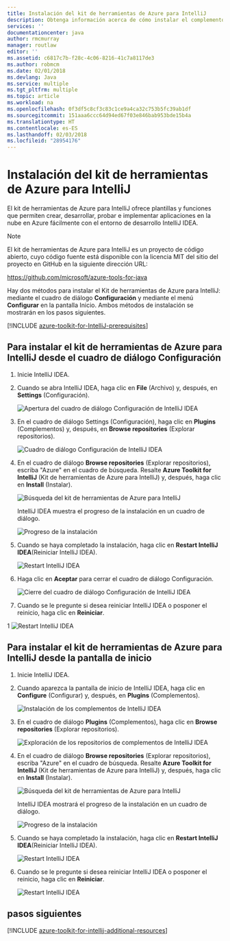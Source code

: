 ```yaml
---
title: Instalación del kit de herramientas de Azure para IntelliJ
description: Obtenga información acerca de cómo instalar el complemento del kit de herramientas de Azure para IntelliJ para crear e implementar aplicaciones en la nube en Azure.
services: ''
documentationcenter: java
author: rmcmurray
manager: routlaw
editor: ''
ms.assetid: c6817c7b-f28c-4c06-8216-41c7a8117de3
ms.author: robmcm
ms.date: 02/01/2018
ms.devlang: Java
ms.service: multiple
ms.tgt_pltfrm: multiple
ms.topic: article
ms.workload: na
ms.openlocfilehash: 0f3df5c8cf3c83c1ce9a4ca32c753b5fc39ab1df
ms.sourcegitcommit: 151aaa6ccc64d94ed67f03e846bab953bde15b4a
ms.translationtype: HT
ms.contentlocale: es-ES
ms.lasthandoff: 02/03/2018
ms.locfileid: "28954176"
---
```

# <a name="installing-the-azure-toolkit-for-intellij"></a>Instalación del kit de herramientas de Azure para IntelliJ

El kit de herramientas de Azure para IntelliJ ofrece plantillas y funciones que permiten crear, desarrollar, probar e implementar aplicaciones en la nube en Azure fácilmente con el entorno de desarrollo IntelliJ IDEA.

> [!NOTE] 
> 
> El kit de herramientas de Azure para IntelliJ es un proyecto de código abierto, cuyo código fuente está disponible con la licencia MIT del sitio del proyecto en GitHub en la siguiente dirección URL: 
> 
> <https://github.com/microsoft/azure-tools-for-java> 
> 

Hay dos métodos para instalar el Kit de herramientas de Azure para IntelliJ: mediante el cuadro de diálogo **Configuración** y mediante el menú **Configurar** en la pantalla Inicio. Ambos métodos de instalación se mostrarán en los pasos siguientes.

[!INCLUDE [azure-toolkit-for-IntelliJ-prerequisites](../includes/azure-toolkit-for-intellij-prerequisites.md)]

## <a name="to-install-the-azure-toolkit-for-intellij-from-the-settings-dialog-box"></a>Para instalar el kit de herramientas de Azure para IntelliJ desde el cuadro de diálogo Configuración

1. Inicie IntelliJ IDEA.

1. Cuando se abra IntelliJ IDEA, haga clic en **File** (Archivo) y, después, en **Settings** (Configuración).
   
   ![Apertura del cuadro de diálogo Configuración de IntelliJ IDEA][01a]

1. En el cuadro de diálogo Settings (Configuración), haga clic en **Plugins** (Complementos) y, después, en **Browse repositories** (Explorar repositorios).
   
   ![Cuadro de diálogo Configuración de IntelliJ IDEA][02a]

1. En el cuadro de diálogo **Browse repositories** (Explorar repositorios), escriba "Azure" en el cuadro de búsqueda. Resalte **Azure Toolkit for IntelliJ** (Kit de herramientas de Azure para IntelliJ) y, después, haga clic en **Install** (Instalar).
   
   ![Búsqueda del kit de herramientas de Azure para IntelliJ][03]
   
   IntelliJ IDEA muestra el progreso de la instalación en un cuadro de diálogo.
   
   ![Progreso de la instalación][04]

1. Cuando se haya completado la instalación, haga clic en **Restart IntelliJ IDEA**(Reiniciar IntelliJ IDEA).
   
   ![Restart IntelliJ IDEA][05]

1. Haga clic en **Aceptar** para cerrar el cuadro de diálogo Configuración.
   
   ![Cierre del cuadro de diálogo Configuración de IntelliJ IDEA][06]

1. Cuando se le pregunte si desea reiniciar IntelliJ IDEA o posponer el reinicio, haga clic en **Reiniciar**.
   
1   ![Restart IntelliJ IDEA][07]

## <a name="to-install-the-azure-toolkit-for-intellij-from-the-start-screen"></a>Para instalar el kit de herramientas de Azure para IntelliJ desde la pantalla de inicio

1. Inicie IntelliJ IDEA.

1. Cuando aparezca la pantalla de inicio de IntelliJ IDEA, haga clic en **Configure** (Configurar) y, después, en **Plugins** (Complementos).
   
   ![Instalación de los complementos de IntelliJ IDEA][01b]

1. En el cuadro de diálogo **Plugins** (Complementos), haga clic en **Browse repositories** (Explorar repositorios).
   
   ![Exploración de los repositorios de complementos de IntelliJ IDEA][02b]

1. En el cuadro de diálogo **Browse repositories** (Explorar repositorios), escriba "Azure" en el cuadro de búsqueda. Resalte **Azure Toolkit for IntelliJ** (Kit de herramientas de Azure para IntelliJ) y, después, haga clic en **Install** (Instalar).
   
   ![Búsqueda del kit de herramientas de Azure para IntelliJ][03]
   
   IntelliJ IDEA mostrará el progreso de la instalación en un cuadro de diálogo.
   
   ![Progreso de la instalación][04]

1. Cuando se haya completado la instalación, haga clic en **Restart IntelliJ IDEA**(Reiniciar IntelliJ IDEA).
   
   ![Restart IntelliJ IDEA][05]

1. Cuando se le pregunte si desea reiniciar IntelliJ IDEA o posponer el reinicio, haga clic en **Reiniciar**.
   
   ![Restart IntelliJ IDEA][07]

## <a name="next-steps"></a>pasos siguientes

[!INCLUDE [azure-toolkit-for-intellij-additional-resources](../includes/azure-toolkit-for-intellij-additional-resources.md)]

<!-- URL List -->

<!-- IMG List -->

[01a]: media/azure-toolkit-for-intellij-installation/01-intellij-file-settings.png
[01b]: media/azure-toolkit-for-intellij-installation/01-intellij-configure-dropdown.png
[02a]: media/azure-toolkit-for-intellij-installation/02-intellij-settings-dialog.png
[02b]: media/azure-toolkit-for-intellij-installation/02-intellij-plugins-dialog.png
[03]: media/azure-toolkit-for-intellij-installation/03-intellij-browse-repositories.png
[04]: media/azure-toolkit-for-intellij-installation/04-install-progress.png
[05]: media/azure-toolkit-for-intellij-installation/05-restart-intellij.png
[06]: media/azure-toolkit-for-intellij-installation/06-intellij-settings-dialog.png
[07]: media/azure-toolkit-for-intellij-installation/07-restart-intellij.png
